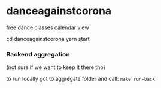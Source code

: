 # danceagainstcorona
free dance classes calendar view

cd danceagainstcorona
yarn start


### Backend aggregation
(not sure if we want to keep it there tho)

to run locally got to aggregate folder and call: `make run-back`


